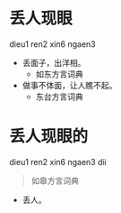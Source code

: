 # 丢人现眼
dieu1 ren2 xin6 ngaen3
+ 丢面子，出洋相。
  * 如东方言词典
+ 做事不体面，让人瞧不起。
  * 东台方言词典


# 丢人现眼的
dieu1 ren2 xin6 ngaen3 dii
> 如皋方言词典
- 丢人。
